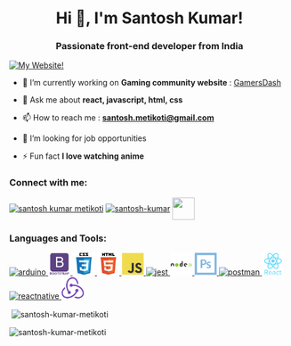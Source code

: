 
<!--
**santosh-kumar-metikoti/santosh-kumar-metikoti** is a ✨ _special_ ✨ repository because its `README.md` (this file) appears on your GitHub profile.

Here are some ideas to get you started:

- 🔭 I’m currently working on ...
- 🌱 I’m currently learning ...
- 👯 I’m looking to collaborate on ...
- 🤔 I’m looking for help with ...
- 💬 Ask me about ...
- 📫 How to reach me: ...
- 😄 Pronouns: ...
- ⚡ Fun fact: ...
-->
<h1 align="center">Hi 👋, I'm Santosh Kumar!</h1>
<h3 align="center">Passionate front-end developer from India</h3>

[![My Website!](https://img.shields.io/badge/-My%20Website-blue)](http://santoshkumar.netlify.com/)
- 🔭 I’m currently working on **Gaming community website** : <a href="https://gamers-dash.netlify.app/" target="blank">GamersDash</a>

- 💬 Ask me about **react, javascript, html, css**

- 📫 How to reach me : **santosh.metikoti@gmail.com**

- 👯 I’m looking for job opportunities

- ⚡ Fun fact **I love watching anime**



<h3 align="left">Connect with me:</h3>
<p align="left">
<a href="https://linkedin.com/in/santosh-kumar-metikoti" target="blank"><img align="center" src="https://cdn2.iconfinder.com/data/icons/social-media-2285/512/1_Linkedin_unofficial_colored_svg-512.png" alt="santosh kumar metikoti" height="40" width="40" /></a>
<a href="https://stackoverflow.com/users/14996252/santosh-kumar" target="blank"><img align="center" src="https://cdn4.iconfinder.com/data/icons/socialcones/508/StackOverflow-512.png" alt="santosh-kumar" height="40" width="40" /></a>
<a href="https://www.instagram.com/santosh_metikoti/" target="blank"><img align="center" src="https://cdn2.iconfinder.com/data/icons/social-media-2285/512/1_Instagram_colored_svg_1-512.png" height="40" width="40" /></a>
</p>

<h3 align="left">Languages and Tools:</h3>
<p align="left"> <a href="https://www.arduino.cc/" target="_blank"> <img src="https://cdn.worldvectorlogo.com/logos/arduino-1.svg" alt="arduino" width="40" height="40"/> </a> <a href="https://getbootstrap.com" target="_blank"> <img src="https://raw.githubusercontent.com/devicons/devicon/master/icons/bootstrap/bootstrap-plain-wordmark.svg" alt="bootstrap" width="40" height="40"/> </a> <a href="https://www.w3schools.com/css/" target="_blank"> <img src="https://raw.githubusercontent.com/devicons/devicon/master/icons/css3/css3-original-wordmark.svg" alt="css3" width="40" height="40"/> </a> <a href="https://www.w3.org/html/" target="_blank"> <img src="https://raw.githubusercontent.com/devicons/devicon/master/icons/html5/html5-original-wordmark.svg" alt="html5" width="40" height="40"/> </a> <a href="https://developer.mozilla.org/en-US/docs/Web/JavaScript" target="_blank"> <img src="https://raw.githubusercontent.com/devicons/devicon/master/icons/javascript/javascript-original.svg" alt="javascript" width="40" height="40"/> </a> <a href="https://jestjs.io" target="_blank"> <img src="https://www.vectorlogo.zone/logos/jestjsio/jestjsio-icon.svg" alt="jest" width="40" height="40"/> </a> <a href="https://nodejs.org" target="_blank"> <img src="https://raw.githubusercontent.com/devicons/devicon/master/icons/nodejs/nodejs-original-wordmark.svg" alt="nodejs" width="40" height="40"/> </a> <a href="https://www.photoshop.com/en" target="_blank"> <img src="https://raw.githubusercontent.com/devicons/devicon/master/icons/photoshop/photoshop-line.svg" alt="photoshop" width="40" height="40"/> </a> <a href="https://postman.com" target="_blank"> <img src="https://www.vectorlogo.zone/logos/getpostman/getpostman-icon.svg" alt="postman" width="40" height="40"/> </a> <a href="https://reactjs.org/" target="_blank"> <img src="https://raw.githubusercontent.com/devicons/devicon/master/icons/react/react-original-wordmark.svg" alt="react" width="40" height="40"/> </a> <a href="https://reactnative.dev/" target="_blank"> <img src="https://reactnative.dev/img/header_logo.svg" alt="reactnative" width="40" height="40"/> </a> <a href="https://redux.js.org" target="_blank"> <img src="https://raw.githubusercontent.com/devicons/devicon/master/icons/redux/redux-original.svg" alt="redux" width="40" height="40"/> </a> </p>

<p>&nbsp;<img align="center" src="https://github-readme-stats.vercel.app/api?username=santosh-kumar-metikoti&show_icons=true&locale=en" alt="santosh-kumar-metikoti" /></p>

<p><img align="center" src="https://github-readme-streak-stats.herokuapp.com/?user=santosh-kumar-metikoti&" alt="santosh-kumar-metikoti" /></p>
